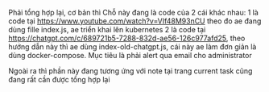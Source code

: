 Phải tổng hợp lại, cơ bản thì
Chỗ này đang là code của 2 cái khác nhau:
1 là code tại https://www.youtube.com/watch?v=VIf48M93nCU theo đo ae đang dùng fille index.js, ae triển khai lên kubernetes
2 là code tại https://chatgpt.com/c/689721b5-7288-832d-ae56-126c977afd25, theo hướng dẫn này thì ae dùng index-old-chatgpt.js, cái này ae làm đơn giản là dùng docker-compose. Mục tiêu là phải alert qua email cho administrator

Ngoài ra thì phần này đang tương ứng với note tại trang current task cũng đang rất cần được tổng hợp lại